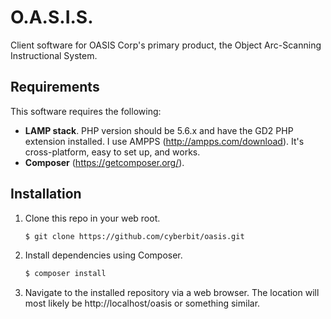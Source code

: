 # O.A.S.I.S.
Client software for OASIS Corp's primary product, the Object Arc-Scanning Instructional System.

## Requirements
This software requires the following:
 - **LAMP stack**. PHP version should be 5.6.x and have the GD2 PHP extension installed. I use AMPPS (http://ampps.com/download). It's cross-platform, easy to set up, and works.
 - **Composer** (https://getcomposer.org/).

## Installation
1. Clone this repo in your web root.
   
   ```bash
   $ git clone https://github.com/cyberbit/oasis.git
   ```
2. Install dependencies using Composer.
   
   ```bash
   $ composer install
   ```

3. Navigate to the installed repository via a web browser. The location will most likely be http://localhost/oasis or something similar.
